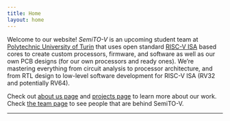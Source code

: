 ```yaml
---
title: Home
layout: home
---
```


Welcome to our website! *SemiTO-V* is an upcoming student team at [Polytechnic University of Turin](https://www.polito.it/en) that uses open standard [RISC-V ISA](https://en.wikipedia.org/wiki/RISC-V) based cores to create custom processors, firmware, and software as well as our own PCB designs (for our own processors and ready ones). We’re mastering everything from circuit analysis to processor architecture, and from RTL design to low-level software development for RISC-V ISA (RV32 and potentially RV64).

Check out [about us page](about) and [projects page](projects) to learn more about our work. Check [the team page](team) to see people that are behind SemiTO-V.

----

[^1]: [It can take up to 10 minutes for changes to your site to publish after you push the changes to GitHub](https://docs.github.com/en/pages/setting-up-a-github-pages-site-with-jekyll/creating-a-github-pages-site-with-jekyll#creating-your-site).

[Just the Docs]: https://just-the-docs.github.io/just-the-docs/
[GitHub Pages]: https://docs.github.com/en/pages
[README]: https://github.com/just-the-docs/just-the-docs-template/blob/main/README.md
[Jekyll]: https://jekyllrb.com
[GitHub Pages / Actions workflow]: https://github.blog/changelog/2022-07-27-github-pages-custom-github-actions-workflows-beta/
[use this template]: https://github.com/just-the-docs/just-the-docs-template/generate
